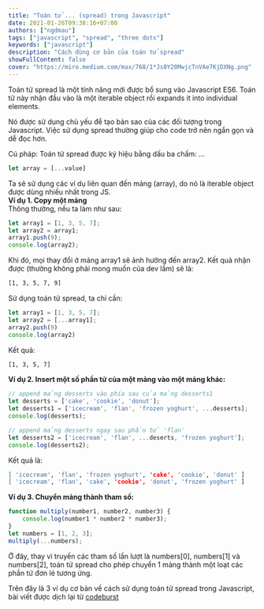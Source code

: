 ```yaml
---
title: "Toán tử ... (spread) trong Javascript"
date: 2021-01-26T09:38:16+07:00
authors: ["ngdmau"]
tags: ["javascript", "spread", "three dots"]
keywords: ["javascript"]
description: "Cách dùng cơ bản của toán tử spread"
showFullContent: false
cover: "https://miro.medium.com/max/768/1*Js0Y20MwjcTnVAe7KjDXNg.png"
---
```


Toán tử spread là một tính năng mới được bổ sung vào Javascript ES6. Toán tử này nhận đầu vào là một iterable object rồi expands it into individual elements.

Nó được sử dụng chủ yếu để tạo bản sao của các đối tượng trong Javascript. Việc sử dụng spread thường giúp cho code trở nên ngắn gọn và dễ đọc hơn.

Cú pháp: Toán tử spread được ký hiệu bằng dấu ba chấm: ...  
```javascript
let array = [...value]
```
Ta sẽ sử dụng các ví dụ liên quan đến mảng (array), do nó là iterable object được dùng nhiều nhất trong JS.  
**Ví dụ 1. Copy một mảng**  
Thông thường, nếu ta làm như sau:
```javascript
let array1 = [1, 3, 5, 7];
let array2 = array1;
array1.push(9);
console.log(array2);
```  
Khi đó, mọi thay đổi ở mảng array1 sẽ ảnh hưởng đến array2. Kết quả nhận được (thường không phải mong muốn của dev lắm) sẽ là:  
```bash
[1, 3, 5, 7, 9]
```
Sử dụng toán tử spread, ta chỉ cần:
```javascript
let array1 = [1, 3, 5, 7];
let array2 = [...array1];
array2.push(9)
console.log(array2)
```
Kết quả:
```bash
[1, 3, 5, 7]
```
**Ví dụ 2. Insert một số phần tử của một mảng vào một mảng khác:**
```javascript
// append mảng desserts vào phía sau của mảng desserts1
let desserts = ['cake', 'cookie', 'donut'];
let desserts1 = ['icecream', 'flan', 'frozen yoghurt', ...desserts];
console.log(desserts);

// append mảng desserts ngay sau phần tử 'flan'
let desserts2 = ['icecream', 'flan', ...deserts, 'frozen yoghurt'];
console.log(desserts2);  
```
Kết quả là:
```bash
[ 'icecream', 'flan', 'frozen yoghurt', 'cake', 'cookie', 'donut' ] 
[ 'icecream', 'flan', 'cake', 'cookie', 'donut', 'frozen yoghurt' ]
```

**Ví dụ 3. Chuyển mảng thành tham số:**  
```javascript
function multiply(number1, number2, number3) {
    console.log(number1 * number2 * number3);
}
let numbers = [1, 2, 3];
multiply(...numbers);
```
Ở đây, thay vì truyền các tham số lần lượt là numbers[0], numbers[1] và numbers[2], toán tử spread cho phép chuyển 1 mảng thành một loạt các phần tử đơn lẻ tương ứng.  


Trên đây là 3 ví dụ cơ bản về cách sử dụng toán tử spread trong Javascript, bài viết được dịch lại từ [codeburst](https://codeburst.io/what-are-three-dots-in-javascript-6f09476b03e1)


